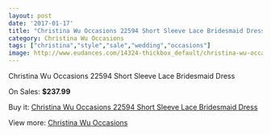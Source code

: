 ```yaml
---
layout: post
date: '2017-01-17'
title: "Christina Wu Occasions 22594 Short Sleeve Lace Bridesmaid Dress"
category: Christina Wu Occasions
tags: ["christina","style","sale","wedding","occasions"]
image: http://www.eudances.com/14324-thickbox_default/christina-wu-occasions-22594-short-sleeve-lace-bridesmaid-dress.jpg
---
```

Christina Wu Occasions 22594 Short Sleeve Lace Bridesmaid Dress

On Sales: **$237.99**
<a href="https://www.eudances.com/en/christina-wu-occasions/4300-christina-wu-occasions-22594-short-sleeve-lace-bridesmaid-dress.html"><amp-img layout="responsive" width="600" height="600" src="//www.eudances.com/14324-thickbox_default/christina-wu-occasions-22594-short-sleeve-lace-bridesmaid-dress.jpg" alt="Christina Wu Occasions 22594 Short Sleeve Lace Bridesmaid Dress 0" /></a>
<a href="https://www.eudances.com/en/christina-wu-occasions/4300-christina-wu-occasions-22594-short-sleeve-lace-bridesmaid-dress.html"><amp-img layout="responsive" width="600" height="600" src="//www.eudances.com/14325-thickbox_default/christina-wu-occasions-22594-short-sleeve-lace-bridesmaid-dress.jpg" alt="Christina Wu Occasions 22594 Short Sleeve Lace Bridesmaid Dress 1" /></a>
<a href="https://www.eudances.com/en/christina-wu-occasions/4300-christina-wu-occasions-22594-short-sleeve-lace-bridesmaid-dress.html"><amp-img layout="responsive" width="600" height="600" src="//www.eudances.com/14326-thickbox_default/christina-wu-occasions-22594-short-sleeve-lace-bridesmaid-dress.jpg" alt="Christina Wu Occasions 22594 Short Sleeve Lace Bridesmaid Dress 2" /></a>
<a href="https://www.eudances.com/en/christina-wu-occasions/4300-christina-wu-occasions-22594-short-sleeve-lace-bridesmaid-dress.html"><amp-img layout="responsive" width="600" height="600" src="//www.eudances.com/14327-thickbox_default/christina-wu-occasions-22594-short-sleeve-lace-bridesmaid-dress.jpg" alt="Christina Wu Occasions 22594 Short Sleeve Lace Bridesmaid Dress 3" /></a>

Buy it: [Christina Wu Occasions 22594 Short Sleeve Lace Bridesmaid Dress](https://www.eudances.com/en/christina-wu-occasions/4300-christina-wu-occasions-22594-short-sleeve-lace-bridesmaid-dress.html "Christina Wu Occasions 22594 Short Sleeve Lace Bridesmaid Dress")

View more: [Christina Wu Occasions](https://www.eudances.com/en/59-christina-wu-occasions "Christina Wu Occasions")